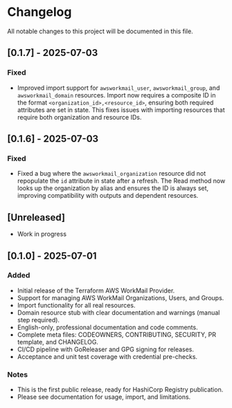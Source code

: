 # Changelog

All notable changes to this project will be documented in this file.

## [0.1.7] - 2025-07-03
### Fixed
- Improved import support for `awsworkmail_user`, `awsworkmail_group`, and `awsworkmail_domain` resources. Import now requires a composite ID in the format `<organization_id>,<resource_id>`, ensuring both required attributes are set in state. This fixes issues with importing resources that require both organization and resource IDs.

## [0.1.6] - 2025-07-03
### Fixed
- Fixed a bug where the `awsworkmail_organization` resource did not repopulate the `id` attribute in state after a refresh. The Read method now looks up the organization by alias and ensures the ID is always set, improving compatibility with outputs and dependent resources.

## [Unreleased]
- Work in progress

## [0.1.0] - 2025-07-01
### Added
- Initial release of the Terraform AWS WorkMail Provider.
- Support for managing AWS WorkMail Organizations, Users, and Groups.
- Import functionality for all real resources.
- Domain resource stub with clear documentation and warnings (manual step required).
- English-only, professional documentation and code comments.
- Complete meta files: CODEOWNERS, CONTRIBUTING, SECURITY, PR template, and CHANGELOG.
- CI/CD pipeline with GoReleaser and GPG signing for releases.
- Acceptance and unit test coverage with credential pre-checks.

### Notes
- This is the first public release, ready for HashiCorp Registry publication.
- Please see documentation for usage, import, and limitations.
